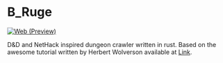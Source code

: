 # B_Ruge

[![Web (Preview)](https://github.com/SebastianRiga/B_Ruge/actions/workflows/deploy_web_dev.yml/badge.svg?branch=dev&event=push)](https://github.com/SebastianRiga/B_Ruge/actions/workflows/deploy_web_dev.yml)

D&D and NetHack inspired dungeon crawler written in rust.
Based on the awesome tutorial written by Herbert Wolverson available at
[Link](https://bfnightly.bracketproductions.com/rustbook/chapter_0.html).
